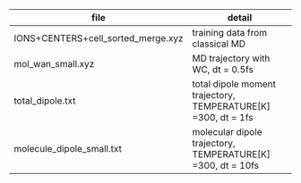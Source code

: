 
| file | detail | 
| ---  | --- |
|IONS+CENTERS+cell_sorted_merge.xyz | training data from classical MD | 
|mol_wan_small.xyz| MD trajectory with WC, dt = 0.5fs |
|total_dipole.txt | total dipole moment trajectory, TEMPERATURE[K] =300, dt = 1fs |
|molecule_dipole_small.txt | molecular dipole trajectory, TEMPERATURE[K] =300, dt = 10fs |

